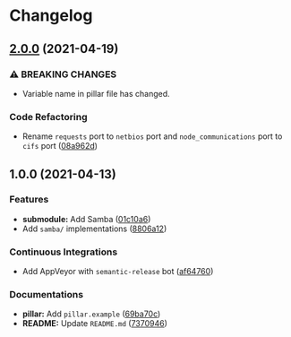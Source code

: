 # Changelog

## [2.0.0](https://github.com/extra2000/samba-formula/compare/v1.0.0...v2.0.0) (2021-04-19)


### ⚠ BREAKING CHANGES

* Variable name in pillar file has changed.

### Code Refactoring

* Rename `requests` port to `netbios` port and `node_communications` port to `cifs` port ([08a962d](https://github.com/extra2000/samba-formula/commit/08a962d80017a9f2430f5da5b4c5b5d83be83e1d))

## 1.0.0 (2021-04-13)


### Features

* **submodule:** Add Samba ([01c10a6](https://github.com/extra2000/samba-formula/commit/01c10a66e50a959ed41c74e1dd4d2f2a23a6b8df))
* Add `samba/` implementations ([8806a12](https://github.com/extra2000/samba-formula/commit/8806a12e203e72c0b1d7ec71a6b75366758ae4d9))


### Continuous Integrations

* Add AppVeyor with `semantic-release` bot ([af64760](https://github.com/extra2000/samba-formula/commit/af64760c5ac9cda41810db974cca51e13f4747d8))


### Documentations

* **pillar:** Add `pillar.example` ([69ba70c](https://github.com/extra2000/samba-formula/commit/69ba70cdf21787a4cab4a1ccf14fe0c5d589cbc0))
* **README:** Update `README.md` ([7370946](https://github.com/extra2000/samba-formula/commit/737094676980034cbe725ea287348693ec7ff10b))

